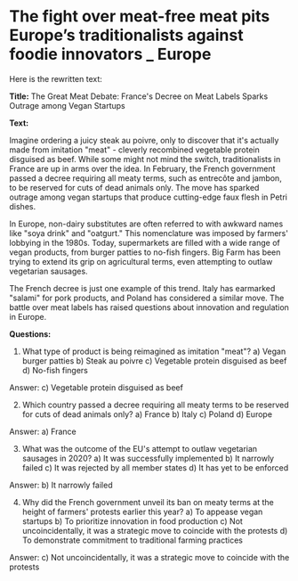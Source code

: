 # The fight over meat-free meat pits Europe’s traditionalists against foodie innovators _ Europe

Here is the rewritten text:

**Title:** The Great Meat Debate: France's Decree on Meat Labels Sparks Outrage among Vegan Startups

**Text:**

Imagine ordering a juicy steak au poivre, only to discover that it's actually made from imitation "meat" - cleverly recombined vegetable protein disguised as beef. While some might not mind the switch, traditionalists in France are up in arms over the idea. In February, the French government passed a decree requiring all meaty terms, such as entrecôte and jambon, to be reserved for cuts of dead animals only. The move has sparked outrage among vegan startups that produce cutting-edge faux flesh in Petri dishes.

In Europe, non-dairy substitutes are often referred to with awkward names like "soya drink" and "oatgurt." This nomenclature was imposed by farmers' lobbying in the 1980s. Today, supermarkets are filled with a wide range of vegan products, from burger patties to no-fish fingers. Big Farm has been trying to extend its grip on agricultural terms, even attempting to outlaw vegetarian sausages.

The French decree is just one example of this trend. Italy has earmarked "salami" for pork products, and Poland has considered a similar move. The battle over meat labels has raised questions about innovation and regulation in Europe.

**Questions:**

1. What type of product is being reimagined as imitation "meat"?
a) Vegan burger patties
b) Steak au poivre
c) Vegetable protein disguised as beef
d) No-fish fingers

Answer: c) Vegetable protein disguised as beef

2. Which country passed a decree requiring all meaty terms to be reserved for cuts of dead animals only?
a) France
b) Italy
c) Poland
d) Europe

Answer: a) France

3. What was the outcome of the EU's attempt to outlaw vegetarian sausages in 2020?
a) It was successfully implemented
b) It narrowly failed
c) It was rejected by all member states
d) It has yet to be enforced

Answer: b) It narrowly failed

4. Why did the French government unveil its ban on meaty terms at the height of farmers' protests earlier this year?
a) To appease vegan startups
b) To prioritize innovation in food production
c) Not uncoincidentally, it was a strategic move to coincide with the protests
d) To demonstrate commitment to traditional farming practices

Answer: c) Not uncoincidentally, it was a strategic move to coincide with the protests